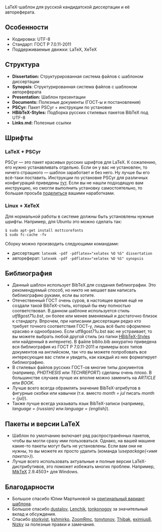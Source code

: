 LaTeX-шаблон для русской кандидатской диссертации и её автореферата.

## Особенности
* Кодировка: UTF-8
* Стандарт: ГОСТ Р 7.0.11-2011
* Поддерживаемые движки: LaTeX, XeTeX

## Структура
* **Dissertation:** Структурированная система файлов с шаблоном диссертации
* **Synopsis**: Структурированная система файлов с шаблоном автореферата
* **Presentation:** Шаблон презентации
* **Documents:** Полезные документы (ГОСТ-ы и постановления)
* **PSCyr:** Пакет PSCyr + инструкции по установке
* **HBibTeX-Styles:** Подборка русских стилевых пакетов BibTeX под UTF-8
* **Links.md:** Полезные ссылки

## Шрифты

### LaTeX + PSCyr
PSCyr — это пакет красивых русских шрифтов для LaTeX. К сожалению, его нужно устанавливать отдельно. Если он у вас не установлен, то ничего страшного — шаблон заработает и без него. Ну лучше бы его всё-таки поставить. Инструкции по установке PSCyr для различных конфигураций приведены [тут](PSCyr/README.md). Если вы не нашли подходящую вам инструкцию, но смогли выполнить установку самостоятельно, то большая просьба [поделиться](https://github.com/AndreyAkinshin/Russian-Phd-LaTeX-Dissertation-Template/pulls) вашими наработками.

### Linux + XeTeX
Для нормальной работы в системе должны быть установлены нужные шрифты. Например, для Ubuntu это можно сделать так:

```
$ sudo apt-get install msttcorefonts
$ sudo fc-cache -fv
```

Сборку можно производить следующими командами:

* диссертация: `latexmk -pdf -pdflatex="xelatex %O %S" dissertation`
* автореферат: `latexmk -pdf -pdflatex="xelatex %O %S" synopsis`

## Библиография
* Данный шаблон использует BibTeX для создания библиографии. Это рекомендуемый способ, но никто не мешает вам написать библиографию руками, если вы хотите.
* Отечественный ГОСТ очень суров, в настоящее время ещё не создали такой BibTeX-стиль, который бы ему полностью соответствовал. В данном шаблоне используется стиль *utf8gost71u.bst*, он более или менее вменяемый и достаточно близок к стандарту. Впрочем, при написании диссертации редко кто требует точного соответствия ГОСТ-у, лишь всё было оформлено красиво и однообразно. Если utf8gost71u.bst вас не устраивает, то вы можете выбрать любой другой стиль (из папки [HBibTeX-Styles](HBibTeX-Styles) или найденный в интернете). В файле biblio.bib аккуратно приведена вся библиография из ГОСТ Р 7.0.11-2011 и примеры всех типов документов на английском, так что вы можете попробовать все интересующие вас стили и увидеть, как каждый из них форматирует библиографию. 
* В стилевых файлов русских ГОСТ-ов многие типы документов (например, *PHDTHESIS* или *TECHREPORT*) сделаны очень плохо. В большинстве случаев лучше их вполне можно заменить на *ARTICLE* или *BOOK*.
* Лучше всего всегда обрамлять значение BibTeX-атрибутов в фигурные скобки или кавычки (т.е. вместо *month = jul* писать *month = {jul}*).
* Также лучше всегда указывать язык BibTeX-записи (например, *language = {russian}* или *language = {english}*).

## Пакеты и версии LaTeX
* Шаблон по умолчанию включает ряд распространённых пакетов, чтобы вы могли сразу ими пользоваться. Однако, на вашей машине какие-то пакеты могут быть не установлены. Если вам они не нужны, то вы можете их просто удалить (команда *\usepackage{<имя пакета>}*).
* Лучше всего использовать актуальные и полные версии LaTeX-дистрибутивов, это поможет избежать многих проблем. Например, [MikTeX](http://miktex.org/download) 2.9.4503+ для Windows.

## Благодарности
* Большое спасибо Юлии Мартыновой за [оригинальный вариант шаблона](http://alessia-lano.livejournal.com/4267.html).
* Большое спасибо [dustalov](https://github.com/dustalov), [Lenchik](https://github.com/Lenchik), [tonkonogov](https://github.com/tonkonogov) за значительный вклад и обсуждения.
* Спасибо [storkvist](https://github.com/storkvist), [kshmirko](https://github.com/kshmirko), [ZoomRmc](https://github.com/ZoomRmc), [tonytonov](https://github.com/tonytonov), [Thibak](https://github.com/Thibak), [eximius8](https://github.com/eximius8), [Nizky](https://github.com/Nizky) за полезные правки и замечания.